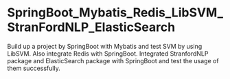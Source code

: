 # SpringBoot_Mybatis_Redis_LibSVM_StranFordNLP_ElasticSearch
Build up a project by SpringBoot with Mybatis and test SVM by using LibSVM. Also integrate Redis with SpringBoot.
Integrated StranfordNLP package and ElasticSearch package with SpringBoot and test the usage of them successfully.
